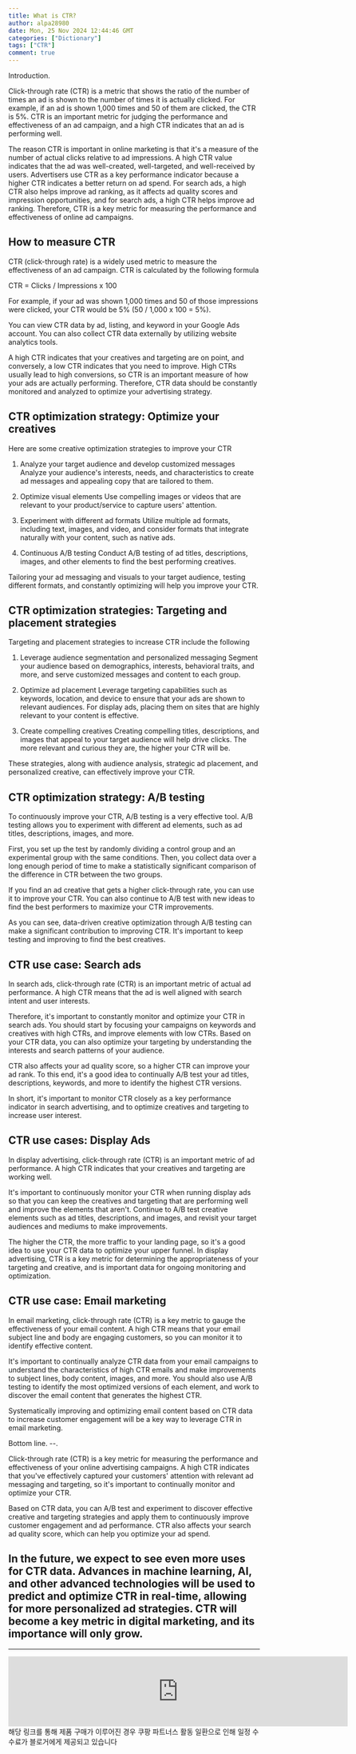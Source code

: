 ```yaml
---
title: What is CTR?
author: alpa28980
date: Mon, 25 Nov 2024 12:44:46 GMT
categories: ["Dictionary"]
tags: ["CTR"]
comment: true
---
```

Introduction.


Click-through rate (CTR) is a metric that shows the ratio of the number of times an ad is shown to the number of times it is actually clicked. For example, if an ad is shown 1,000 times and 50 of them are clicked, the CTR is 5%. CTR is an important metric for judging the performance and effectiveness of an ad campaign, and a high CTR indicates that an ad is performing well.

The reason CTR is important in online marketing is that it's a measure of the number of actual clicks relative to ad impressions. A high CTR value indicates that the ad was well-created, well-targeted, and well-received by users. Advertisers use CTR as a key performance indicator because a higher CTR indicates a better return on ad spend. For search ads, a high CTR also helps improve ad ranking, as it affects ad quality scores and impression opportunities, and for search ads, a high CTR helps improve ad ranking. Therefore, CTR is a key metric for measuring the performance and effectiveness of online ad campaigns.

How to measure CTR
---------

CTR (click-through rate) is a widely used metric to measure the effectiveness of an ad campaign. CTR is calculated by the following formula

CTR = Clicks / Impressions x 100

For example, if your ad was shown 1,000 times and 50 of those impressions were clicked, your CTR would be 5% (50 / 1,000 x 100 = 5%).

You can view CTR data by ad, listing, and keyword in your Google Ads account. You can also collect CTR data externally by utilizing website analytics tools.

A high CTR indicates that your creatives and targeting are on point, and conversely, a low CTR indicates that you need to improve. High CTRs usually lead to high conversions, so CTR is an important measure of how your ads are actually performing. Therefore, CTR data should be constantly monitored and analyzed to optimize your advertising strategy.

CTR optimization strategy: Optimize your creatives
---------------------

Here are some creative optimization strategies to improve your CTR

1. Analyze your target audience and develop customized messages Analyze your audience's interests, needs, and characteristics to create ad messages and appealing copy that are tailored to them.
    
2. Optimize visual elements Use compelling images or videos that are relevant to your product/service to capture users' attention.
    
3. Experiment with different ad formats Utilize multiple ad formats, including text, images, and video, and consider formats that integrate naturally with your content, such as native ads.
    
4. Continuous A/B testing Conduct A/B testing of ad titles, descriptions, images, and other elements to find the best performing creatives.
    

Tailoring your ad messaging and visuals to your target audience, testing different formats, and constantly optimizing will help you improve your CTR.

CTR optimization strategies: Targeting and placement strategies
-----------------------

Targeting and placement strategies to increase CTR include the following

1. Leverage audience segmentation and personalized messaging Segment your audience based on demographics, interests, behavioral traits, and more, and serve customized messages and content to each group.
    
2. Optimize ad placement Leverage targeting capabilities such as keywords, location, and device to ensure that your ads are shown to relevant audiences. For display ads, placing them on sites that are highly relevant to your content is effective.
    
3. Create compelling creatives Creating compelling titles, descriptions, and images that appeal to your target audience will help drive clicks. The more relevant and curious they are, the higher your CTR will be.
    

These strategies, along with audience analysis, strategic ad placement, and personalized creative, can effectively improve your CTR.

CTR optimization strategy: A/B testing
-------------------

To continuously improve your CTR, A/B testing is a very effective tool. A/B testing allows you to experiment with different ad elements, such as ad titles, descriptions, images, and more.

First, you set up the test by randomly dividing a control group and an experimental group with the same conditions. Then, you collect data over a long enough period of time to make a statistically significant comparison of the difference in CTR between the two groups.

If you find an ad creative that gets a higher click-through rate, you can use it to improve your CTR. You can also continue to A/B test with new ideas to find the best performers to maximize your CTR improvements.

As you can see, data-driven creative optimization through A/B testing can make a significant contribution to improving CTR. It's important to keep testing and improving to find the best creatives.

CTR use case: Search ads
----------------

In search ads, click-through rate (CTR) is an important metric of actual ad performance. A high CTR means that the ad is well aligned with search intent and user interests.

Therefore, it's important to constantly monitor and optimize your CTR in search ads. You should start by focusing your campaigns on keywords and creatives with high CTRs, and improve elements with low CTRs. Based on your CTR data, you can also optimize your targeting by understanding the interests and search patterns of your audience.

CTR also affects your ad quality score, so a higher CTR can improve your ad rank. To this end, it's a good idea to continually A/B test your ad titles, descriptions, keywords, and more to identify the highest CTR versions.

In short, it's important to monitor CTR closely as a key performance indicator in search advertising, and to optimize creatives and targeting to increase user interest.

CTR use cases: Display Ads
-------------------

In display advertising, click-through rate (CTR) is an important metric of ad performance. A high CTR indicates that your creatives and targeting are working well.

It's important to continuously monitor your CTR when running display ads so that you can keep the creatives and targeting that are performing well and improve the elements that aren't. Continue to A/B test creative elements such as ad titles, descriptions, and images, and revisit your target audiences and mediums to make improvements.

The higher the CTR, the more traffic to your landing page, so it's a good idea to use your CTR data to optimize your upper funnel. In display advertising, CTR is a key metric for determining the appropriateness of your targeting and creative, and is important data for ongoing monitoring and optimization.

CTR use case: Email marketing
------------------

In email marketing, click-through rate (CTR) is a key metric to gauge the effectiveness of your email content. A high CTR means that your email subject line and body are engaging customers, so you can monitor it to identify effective content.

It's important to continually analyze CTR data from your email campaigns to understand the characteristics of high CTR emails and make improvements to subject lines, body content, images, and more. You should also use A/B testing to identify the most optimized versions of each element, and work to discover the email content that generates the highest CTR.

Systematically improving and optimizing email content based on CTR data to increase customer engagement will be a key way to leverage CTR in email marketing.

Bottom line.
--.

Click-through rate (CTR) is a key metric for measuring the performance and effectiveness of your online advertising campaigns. A high CTR indicates that you've effectively captured your customers' attention with relevant ad messaging and targeting, so it's important to continually monitor and optimize your CTR.

Based on CTR data, you can A/B test and experiment to discover effective creative and targeting strategies and apply them to continuously improve customer engagement and ad performance. CTR also affects your search ad quality score, which can help you optimize your ad spend.

In the future, we expect to see even more uses for CTR data. Advances in machine learning, AI, and other advanced technologies will be used to predict and optimize CTR in real-time, allowing for more personalized ad strategies. CTR will become a key metric in digital marketing, and its importance will only grow.
---
---

<iframe src="https://ads-partners.coupang.com/widgets.html?id=807239&template=carousel&trackingCode=AF3190673&subId=&width=680&height=140&tsource=" width="680" height="140" frameborder="0" scrolling="no" referrerpolicy="unsafe-url" browsingtopics></iframe>
해당 링크를 통해 제품 구매가 이루어진 경우 쿠팡 파트너스 활동 일환으로 인해 일정 수수료가 블로거에게 제공되고 있습니다

